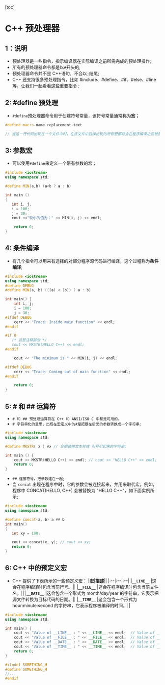 [toc]

# C++ 预处理器

## 1：说明

- 预处理器是一些指令，指示编译器在实际编译之前所需完成的预处理操作;
- 所有的预处理器命令都是以`#`开头的;
- 预处理器命令并不是 C++语句，不会以`;`结尾;
- C++ 还支持很多预处理指令，比如 #include、#define、#if、#else、#line 等，让我们一起看看这些重要指令 ;

## 2: #define 预处理

- `#define`预处理器命令用于创建符号常量，该符号常量通常称为**宏**；

```cpp
#define macro-name replacement-text

// 当这一行代码出现在一个文件中时，在该文件中后续出现的所有宏都将会在程序编译之前被替换为 replacement-text
```

## 3: 参数宏

- 可以使用`#define`来定义一个带有参数的宏；

```cpp
#include <iostream>
using namespace std;

#define MIN(a,b) (a<b ? a : b)

int main ()
{
   int i, j;
   i = 100;
   j = 30;
   cout <<"较小的值为：" << MIN(i, j) << endl;

    return 0;
}
```

## 4: 条件编译

- 有几个指令可以用来有选择的对部分程序源代码进行编译，这个过程称为**条件编译**;

```cpp
#include <iostream>
using namespace std;
#define DEBUG
#define MIN(a, b) (((a) < (b)) ? a : b)

int main() {
    int i, j;
    i = 100;
    j = 30;
#ifdef DEBUG
    cerr << "Trace: Inside main function" << endl;
#endif

#if 0
   /* 这是注释部分 */
   cout << MKSTR(HELLO C++) << endl;
#endif

    cout << "The minimum is " << MIN(i, j) << endl;

#ifdef DEBUG
    cerr << "Trace: Coming out of main function" << endl;
#endif

    return 0;
}

```

## 5: # 和 ## 运算符

- `# 和 ## 预处理运算符在 C++ 和 ANSI/ISO C 中都是可用的。`
- `# 字符串化的意思，出现在宏定义中的#是把跟在后面的参数转换成一个字符串`;

```cpp
#include <iostream>
using namespace std;

#define MKSTR( x ) #x // 会把替换文本转成 引号引起来的字符串;

int main () {
    cout << MKSTR(HELLO C++) << endl; // cout << "HELLO C++" << endl;
    return 0;
}
```

- `## 连接符号，把参数连在一起`;
- 当 `concat` 出现在程序中时，它的参数会被连接起来，并用来取代宏。例如，程序中 CONCAT(HELLO, C++) 会被替换为 "HELLO C++"，如下面实例所示;

```cpp
#include <iostream>
using namespace std;

#define concat(a, b) a ## b
int main()
{
   int xy = 100;

   cout << concat(x, y); // cout << xy;
   return 0;
}
```

## 6: C++ 中的预定义宏

- C++ 提供了下表所示的一些预定义宏：
  |**宏**|**描述**||
  |:--|:--|:--|
  |**`__LINE__`** |这会在程序编译时包含当前行号。||
  |**`__FILE__`** |这会在程序编译时包含当前文件名。||
  |**`__DATE__`** |这会包含一个形式为 month/day/year 的字符串，它表示把源文件转换为目标代码的日期。||
  |**`__TIME__`** |这会包含一个形式为 hour:minute:second 的字符串，它表示程序被编译的时间。||

```cpp
#include <iostream>
using namespace std;

int main() {
    cout << "Value of __LINE__ : " << __LINE__ << endl;  // Value of __LINE__ : 5
    cout << "Value of __FILE__ : " << __FILE__ << endl;  // Value of __FILE__ : main.cpp
    cout << "Value of __DATE__ : " << __DATE__ << endl;  // Value of __DATE__ : Feb 17 2022
    cout << "Value of __TIME__ : " << __TIME__ << endl;  // Value of __TIME__ : 17:34:36
    return 0;
}
```

```cpp
#ifndef SOMETHING_H
#define SOMETHING_H
//...
#endif
```
